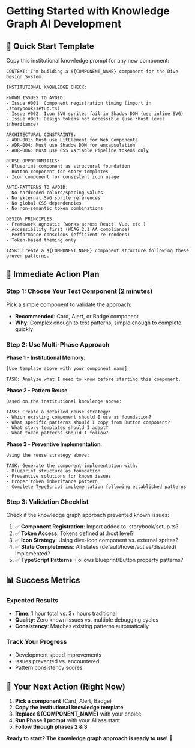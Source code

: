# Getting Started with Knowledge Graph AI Development

## 🎯 **Quick Start Template**

Copy this institutional knowledge prompt for any new component:

```
CONTEXT: I'm building a ${COMPONENT_NAME} component for the Dive Design System.

INSTITUTIONAL KNOWLEDGE CHECK:

KNOWN ISSUES TO AVOID:
- Issue #001: Component registration timing (import in .storybook/setup.ts)
- Issue #002: Icon SVG sprites fail in Shadow DOM (use inline SVG)  
- Issue #003: Design tokens not accessible (use :host level inheritance)

ARCHITECTURAL CONSTRAINTS:
- ADR-001: Must use LitElement for Web Components
- ADR-004: Must use Shadow DOM for encapsulation
- ADR-006: Must use CSS Variable Pipeline tokens only

REUSE OPPORTUNITIES:
- Blueprint component as structural foundation
- Button component for story templates
- Icon component for consistent icon usage

ANTI-PATTERNS TO AVOID:
- No hardcoded colors/spacing values
- No external SVG sprite references  
- No global CSS dependencies
- No non-semantic token combinations

DESIGN PRINCIPLES:
- Framework agnostic (works across React, Vue, etc.)
- Accessibility first (WCAG 2.1 AA compliance)
- Performance conscious (efficient re-renders)
- Token-based theming only

TASK: Create a ${COMPONENT_NAME} component structure following these proven patterns.
```

## 🚀 **Immediate Action Plan**

### **Step 1: Choose Your Test Component (2 minutes)**
Pick a simple component to validate the approach:
- **Recommended**: Card, Alert, or Badge component
- **Why**: Complex enough to test patterns, simple enough to complete quickly

### **Step 2: Use Multi-Phase Approach**

**Phase 1 - Institutional Memory**:
```
[Use template above with your component name]

TASK: Analyze what I need to know before starting this component.
```

**Phase 2 - Pattern Reuse**:
```
Based on the institutional knowledge above:

TASK: Create a detailed reuse strategy:
- Which existing component should I use as foundation?
- What specific patterns should I copy from Button component?
- What story templates should I adapt?
- What token patterns should I follow?
```

**Phase 3 - Preventive Implementation**:
```
Using the reuse strategy above:

TASK: Generate the component implementation with:
- Blueprint structure as foundation
- Preventive solutions for known issues
- Proper token inheritance pattern
- Complete TypeScript implementation following established patterns
```

### **Step 3: Validation Checklist**

Check if the knowledge graph approach prevented known issues:

1. ✅ **Component Registration**: Import added to .storybook/setup.ts?
2. ✅ **Token Access**: Tokens defined at :host level?
3. ✅ **Icon Strategy**: Using dive-icon component vs. external sprites?
4. ✅ **State Completeness**: All states (default/hover/active/disabled) implemented?
5. ✅ **TypeScript Patterns**: Follows Blueprint/Button property patterns?

## 📊 **Success Metrics**

### **Expected Results**
- **Time**: 1 hour total vs. 3+ hours traditional
- **Quality**: Zero known issues vs. multiple debugging cycles
- **Consistency**: Matches existing patterns automatically

### **Track Your Progress**
- Development speed improvements
- Issues prevented vs. encountered
- Pattern consistency scores

## 🎯 **Your Next Action (Right Now)**

1. **Pick a component** (Card, Alert, Badge)
2. **Copy the institutional knowledge template**
3. **Replace ${COMPONENT_NAME}** with your choice
4. **Run Phase 1 prompt** with your AI assistant
5. **Follow through phases 2 & 3**

**Ready to start? The knowledge graph approach is ready to use!** 🚀 